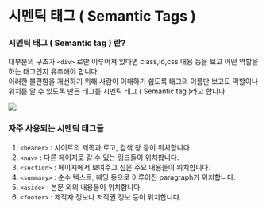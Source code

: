 # 시멘틱 태그 ( Semantic Tags )

### 시멘틱 태그 ( Semantic tag ) 란?

대부분의 구조가 `<div>` 로만 이루어져 있다면 class,id,css 내용 등을 보고 어떤 역할을 하는 태그인지 유추해야 합니다.  
이러한 불편함을 개선하기 위해 사람이 이해하기 쉽도록 태그의 이름만 보고도 역할이나 위치를 알 수 있도록 만든 태그를 시멘틱 태그 ( Semantic tag )라고 합니다.

![](https://github.com/MC-Meeting-for-Competition/Frontend-Developer-Roadmap/assets/106881184/94919ab8-5456-4d2b-95ad-df848cde6edf)

### 자주 사용되는 시멘틱 태그들

1. `<header>` : 사이트의 제목과 로고, 검색 창 등이 위치합니다.
2. `<nav>` : 다른 페이지로 갈 수 있는 링크들이 위치합니다.
3. `<section>` : 페이지에서 보여주고 싶은 주요 내용들이 위치합니다.
4. `<summary>` : 순수 텍스트, 헤딩 등으로 이루어진 paragraph가 위치합니다.
5. `<aside>` : 본문 외의 내용들이 위치합니다.
6. `<footer>` : 제작자 정보나 저작권 정보 등이 위치합니다.
